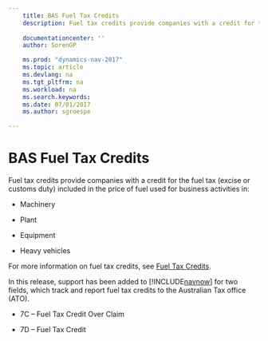 ```yaml
---
    title: BAS Fuel Tax Credits 
    description: Fuel tax credits provide companies with a credit for the fuel tax (excise or customs duty) included in the price of fuel used for business activities in:
    
    documentationcenter: ''
    author: SorenGP

    ms.prod: "dynamics-nav-2017"
    ms.topic: article
    ms.devlang: na
    ms.tgt_pltfrm: na
    ms.workload: na
    ms.search.keywords:
    ms.date: 07/01/2017
    ms.author: sgroespe

---
```

# BAS Fuel Tax Credits
Fuel tax credits provide companies with a credit for the fuel tax (excise or customs duty) included in the price of fuel used for business activities in:  
  
-   Machinery  
  
-   Plant  
  
-   Equipment  
  
-   Heavy vehicles  
  
 For more information on fuel tax credits, see [Fuel Tax Credits](http://www.ato.gov.au/businesses/content.aspx?menuid=0&doc=/content/76594.htm&page=2&H2).  
  
 In this release, support has been added to [!INCLUDE[navnow](../../includes/navnow_md.md)] for two fields, which track and report fuel tax credits to the Australian Tax office (ATO).  
  
-   7C – Fuel Tax Credit Over Claim  
  
-   7D – Fuel Tax Credit
